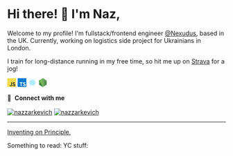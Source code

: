 # Hi there! 👋 I'm Naz,

Welcome to my profile! I'm fullstack/frontend engineer [@Nexudus](https://nexudus.com), based in the UK. 
Currently, working on logistics side project for Ukrainians in London. 

I train for long-distance running in my free time, so hit me up on [Strava](https://strava.app.link/pHEzjyow4Qb) for a jog!

<code><img height="20" alt="javascript" src="https://raw.githubusercontent.com/github/explore/80688e429a7d4ef2fca1e82350fe8e3517d3494d/topics/javascript/javascript.png"></code>
<code><img height="20" alt="typescript" src="https://raw.githubusercontent.com/github/explore/80688e429a7d4ef2fca1e82350fe8e3517d3494d/topics/typescript/typescript.png"></code>
<code><img height="20" alt="react" src="https://raw.githubusercontent.com/github/explore/80688e429a7d4ef2fca1e82350fe8e3517d3494d/topics/react/react.png"></code>
<code><img height="20" alt="nodejs" src="https://raw.githubusercontent.com/github/explore/80688e429a7d4ef2fca1e82350fe8e3517d3494d/topics/nodejs/nodejs.png"></code> 

🔗 &nbsp;**Connect with me**

<p align="left">
<a href="https://linkedin.com/in/nazar-tkach" target="blank"><img align="center" src="https://raw.githubusercontent.com/rahuldkjain/github-profile-readme-generator/master/src/images/icons/Social/linked-in-alt.svg" alt="nazzarkevich" height="30" width="40" /></a>
<a href="https://instagram.com/nazzarkevich" target="blank"><img align="center" src="https://raw.githubusercontent.com/rahuldkjain/github-profile-readme-generator/master/src/images/icons/Social/instagram.svg" alt="nazzarkevich" height="30" width="40" /></a>
</p>

--------------------

[Inventing on Principle](https://www.youtube.com/watch?v=PUv66718DII),

Something to read:
YC stuff:
